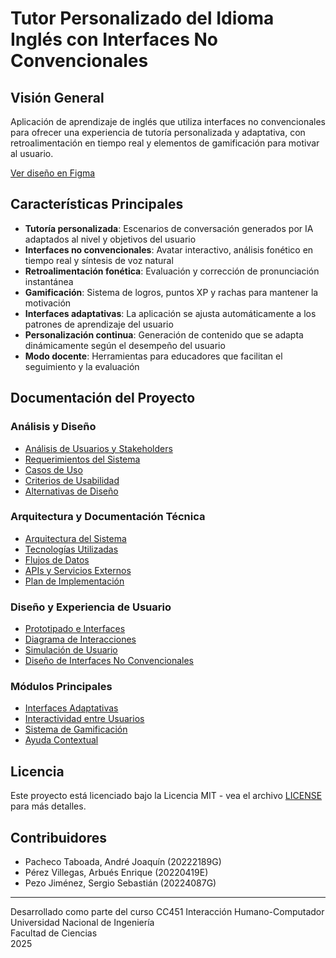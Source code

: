 # Tutor Personalizado del Idioma Inglés con Interfaces No Convencionales

## Visión General

Aplicación de aprendizaje de inglés que utiliza interfaces no convencionales para ofrecer una experiencia de tutoría personalizada y adaptativa, con retroalimentación en tiempo real y elementos de gamificación para motivar al usuario.

[Ver diseño en Figma](https://www.figma.com/design/UO5lSrzp4RbvcEEOPVDhDQ/Untitled?node-id=0-1&t=7HKPMed81zR7ML9B-1)

## Características Principales

- **Tutoría personalizada**: Escenarios de conversación generados por IA adaptados al nivel y objetivos del usuario
- **Interfaces no convencionales**: Avatar interactivo, análisis fonético en tiempo real y síntesis de voz natural
- **Retroalimentación fonética**: Evaluación y corrección de pronunciación instantánea
- **Gamificación**: Sistema de logros, puntos XP y rachas para mantener la motivación
- **Interfaces adaptativas**: La aplicación se ajusta automáticamente a los patrones de aprendizaje del usuario
- **Personalización continua**: Generación de contenido que se adapta dinámicamente según el desempeño del usuario
- **Modo docente**: Herramientas para educadores que facilitan el seguimiento y la evaluación

## Documentación del Proyecto

### Análisis y Diseño
- [Análisis de Usuarios y Stakeholders](docs/analisis-usuarios.md)
- [Requerimientos del Sistema](docs/requerimientos.md)
- [Casos de Uso](docs/casos-uso.md)
- [Criterios de Usabilidad](docs/criterios-usabilidad.md)
- [Alternativas de Diseño](docs/alternativas-diseno.md)

### Arquitectura y Documentación Técnica
- [Arquitectura del Sistema](docs/arquitectura.md)
- [Tecnologías Utilizadas](docs/tecnologias.md)
- [Flujos de Datos](docs/flujos-datos.md)
- [APIs y Servicios Externos](docs/apis-servicios.md)
- [Plan de Implementación](docs/plan-implementacion.md)

### Diseño y Experiencia de Usuario
- [Prototipado e Interfaces](docs/prototipado.md)
- [Diagrama de Interacciones](docs/diagrama-interacciones.md)
- [Simulación de Usuario](docs/simulacion-usuario.md)
- [Diseño de Interfaces No Convencionales](docs/interfaces-no-convencionales.md)

### Módulos Principales
- [Interfaces Adaptativas](docs/interfaces-adaptativas.md)
- [Interactividad entre Usuarios](docs/interactividad-usuarios.md)
- [Sistema de Gamificación](docs/gamificacion.md)
- [Ayuda Contextual](docs/ayuda-contextual.md)

## Licencia

Este proyecto está licenciado bajo la Licencia MIT - vea el archivo [LICENSE](LICENSE) para más detalles.

## Contribuidores

- Pacheco Taboada, André Joaquín (20222189G)
- Pérez Villegas, Arbués Enrique (20220419E)
- Pezo Jiménez, Sergio Sebastián (20224087G)

---

Desarrollado como parte del curso CC451 Interacción Humano-Computador  
Universidad Nacional de Ingeniería  
Facultad de Ciencias  
2025

